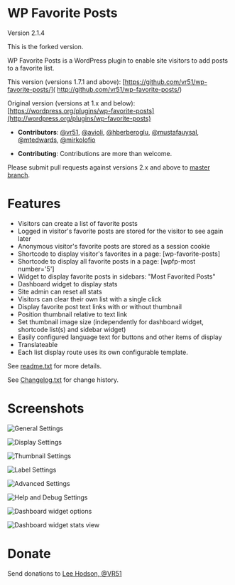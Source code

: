 # WP Favorite Posts

Version 2.1.4

This is the forked version.

WP Favorite Posts is a WordPress plugin to enable site visitors to add posts to a favorite list.

This version (versions 1.7.1 and above): [https://github.com/vr51/wp-favorite-posts/]( http://github.com/vr51/wp-favorite-posts/)

Original version (versions at 1.x and below): [https://wordpress.org/plugins/wp-favorite-posts](http://wordpress.org/plugins/wp-favorite-posts)

* **Contributors**: [@vr51](https://github.com/vr51), [@avioli](https://github.com/avioli), [@hberberoglu](https://github.com/hberberoglu), [@mustafauysal](https://github.com/mustafauysal), [@mtedwards](https://github.com/mtedwards), [@mirkolofio](https://github.com/mirkolofio)

* **Contributing**: Contributions are more than welcome.

Please submit pull requests against versions 2.x and above to [master branch](https://github.com/vr51/wp-favorite-posts).

# Features

- Visitors can create a list of favorite posts
- Logged in visitor's favorite posts are stored for the visitor to see again later
- Anonymous visitor's favorite posts are stored as a session cookie
- Shortcode to display visitor's favorites in a page: [wp-favorite-posts]
- Shortcode to display all favorite posts in a page: [wpfp-most number='5']
- Widget to display favorite posts in sidebars: "Most Favorited Posts"
- Dashboard widget to display stats
- Site admin can reset all stats
- Visitors can clear their own list with a single click
- Display favorite post text links with or without thumbnail
- Position thumbnail relative to text link
- Set thumbnail image size (independently for dashboard widget, shortcode list(s) and sidebar widget)
- Easily configured language text for buttons and other items of display
- Translateable
- Each list display route uses its own configurable template.

See [readme.txt](readme.txt) for more details.

See [Changelog.txt](changelog.txt) for change history.

# Screenshots

![General Settings](screenshot-1.png)

![Display Settings](screenshot-2.png)

![Thumbnail Settings](screenshot-3.png)

![Label Settings](screenshot-4.png)

![Advanced Settings](screenshot-5.png)

![Help and Debug Settings](screenshot-6.png)

![Dashboard widget options](screenshot-7.png)

![Dashboard widget stats view](screenshot-8.png)

# Donate

Send donations to [Lee Hodson, @VR51](https://paypal.me/vr51/)
